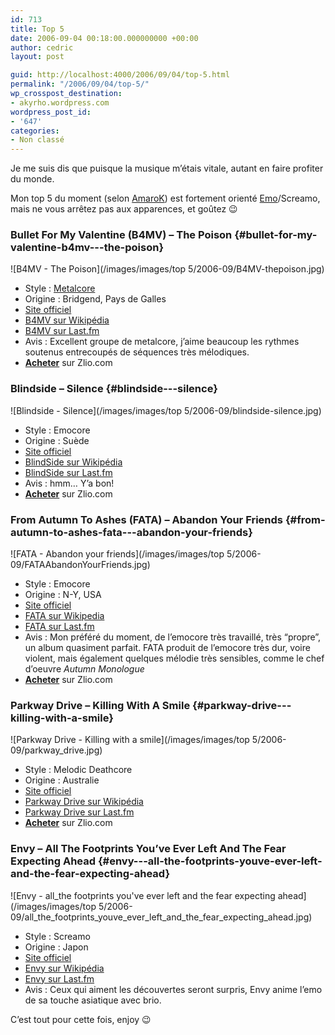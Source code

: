 ```yaml
---
id: 713
title: Top 5
date: 2006-09-04 00:18:00.000000000 +00:00
author: cedric
layout: post

guid: http://localhost:4000/2006/09/04/top-5.html
permalink: "/2006/09/04/top-5/"
wp_crosspost_destination:
- akyrho.wordpress.com
wordpress_post_id:
- '647'
categories:
- Non classé
---
```

Je me suis dis que puisque la musique m’étais vitale, autant en faire profiter du monde.

Mon top 5 du moment (selon [AmaroK](http://fr.wikipedia.org/wiki/Amarok_%28logiciel%29)) est fortement orienté [Emo](http://fr.wikipedia.org/wiki/Emo)/Screamo, mais ne vous arrêtez pas aux apparences, et goûtez 😉

### Bullet For My Valentine (B4MV) &#8211; The Poison {#bullet-for-my-valentine-b4mv---the-poison}

![B4MV - The Poison](/images/images/top 5/2006-09/B4MV-thepoison.jpg) 

  * Style : [Metalcore](http://fr.wikipedia.org/wiki/Metalcore)
  * Origine : Bridgend, Pays de Galles
  * [Site officiel](http://www.bulletformyvalentine1.com/)
  * [B4MV sur Wikipédia](http://fr.wikipedia.org/wiki/Bullet_for_my_valentine)
  * [B4MV sur Last.fm](http://www.last.fm/music/Bullet%20for%20my%20valentine)
  * Avis : Excellent groupe de metalcore, j’aime beaucoup les rythmes soutenus entrecoupés de séquences très mélodiques.
  * **[Acheter](http://hardcore.zlio.com/p1532382-The-Poison.html)** sur Zlio.com

### Blindside &#8211; Silence {#blindside---silence}

![Blindside - Silence](/images/images/top 5/2006-09/blindside-silence.jpg) 

  * Style : Emocore
  * Origine : Suède
  * [Site officiel](http://www.blindsideonline.com/)
  * [BlindSide sur Wikipédia](http://en.wikipedia.org/wiki/Blindside)
  * [BlindSide sur Last.fm](http://www.last.fm/music/Blindside/+wiki)
  * Avis : hmm… Y’a bon!
  * **[Acheter](http://hardcore.zlio.com/p1531427-Silence.html)** sur Zlio.com

### From Autumn To Ashes (FATA) &#8211; Abandon Your Friends {#from-autumn-to-ashes-fata---abandon-your-friends}

![FATA - Abandon your friends](/images/images/top 5/2006-09/FATAAbandonYourFriends.jpg) 

  * Style : Emocore
  * Origine : N-Y, USA
  * [Site officiel](http://www.fromautumntoashes.com/)
  * [FATA sur Wikipedia](http://fr.wikipedia.org/wiki/From_Autumn_To_Ashes)
  * [FATA sur Last.fm](http://www.last.fm/music/From%20autumn%20to%20ashes)
  * Avis : Mon préféré du moment, de l’emocore très travaillé, très “propre”, un album quasiment parfait. FATA produit de l’emocore très dur, voire violent, mais également quelques mélodie très sensibles, comme le chef d’oeuvre _Autumn Monologue_
  * **[Acheter](http://hardcore.zlio.com/p2000879-Abandon-Your-Friends.html)** sur Zlio.com

### Parkway Drive &#8211; Killing With A Smile {#parkway-drive---killing-with-a-smile}

![Parkway Drive - Killing with a smile](/images/images/top 5/2006-09/parkway_drive.jpg) 

  * Style : Melodic Deathcore
  * Origine : Australie
  * [Site officiel](http://parkwaydriverock.com/)
  * [Parkway Drive sur Wikipédia](http://en.wikipedia.org/wiki/Parkway_Drive)
  * [Parkway Drive sur Last.fm](http://www.last.fm/music/parkway%20drive)
  * **[Acheter](http://hardcore.zlio.com/Melodic-Deathcore-p2300336-Killing-with-a-Smile.html)** sur Zlio.com

### Envy &#8211; All The Footprints You’ve Ever Left And The Fear Expecting Ahead {#envy---all-the-footprints-youve-ever-left-and-the-fear-expecting-ahead}

![Envy - all_the footprints you've ever left and the fear expecting ahead](/images/images/top 5/2006-09/all_the_footprints_youve_ever_left_and_the_fear_expecting_ahead.jpg) 

  * Style : Screamo
  * Origine : Japon
  * [Site officiel](http://www.sonzairecords.com/envy.html)
  * [Envy sur Wikipédia](http://en.wikipedia.org/wiki/Envy_(band))
  * [Envy sur Last.fm](http://www.last.fm/music/Envy)
  * Avis : Ceux qui aiment les découvertes seront surpris, Envy anime l’emo de sa touche asiatique avec brio.

C’est tout pour cette fois, enjoy 😉